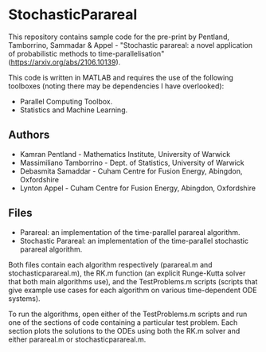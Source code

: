# StochasticParareal

This repository contains sample code for the pre-print by Pentland, Tamborrino, Sammadar & Appel - "Stochastic parareal: a novel application of probabilistic methods to time-parallelisation" (https://arxiv.org/abs/2106.10139).

This code is written in MATLAB and requires the use of the following toolboxes (noting there may be dependencies I have overlooked):
* Parallel Computing Toolbox.
* Statistics and Machine Learning.

## Authors

* Kamran Pentland - Mathematics Institute, University of Warwick
* Massimiliano Tamborrino - Dept. of Statistics, University of Warwick
* Debasmita Samaddar - Cuham Centre for Fusion Energy, Abingdon, Oxfordshire
* Lynton Appel - Cuham Centre for Fusion Energy, Abingdon, Oxfordshire


## Files
* Parareal: an implementation of the time-parallel parareal algorithm.
* Stochastic Parareal: an implementation of the time-parallel stochastic parareal algorithm.

Both files contain each algorithm respectively (parareal.m and stochasticparareal.m), the RK.m function (an explicit Runge-Kutta solver that both main algorithms use), and the TestProblems.m scripts (scripts that give example use cases for each algorithm on various time-dependent ODE systems).

To run the algorithms, open either of the TestProblems.m scripts and run one of the sections of code containing a particular test problem. Each section plots the solutions to the ODEs using both the RK.m solver and either parareal.m or stochasticparareal.m. 



